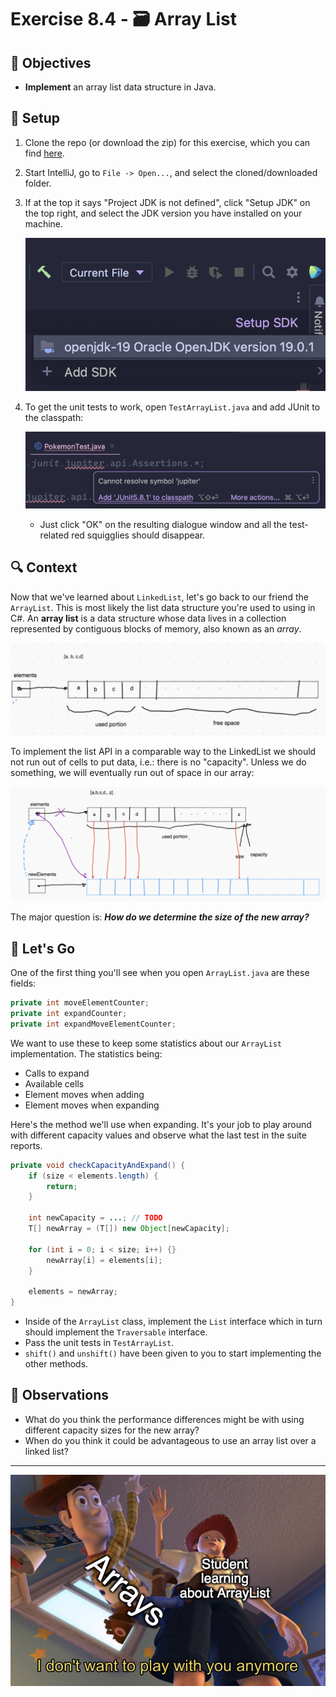 # Exercise 8.4 - 🗃️ Array List

## 🎯 Objectives

- **Implement** an array list data structure in Java.

## 🔨 Setup

1. Clone the repo (or download the zip) for this exercise, which you can find [here](https://github.com/JAC-CS-Programming-4-W23/E8.2-Array-List).
2. Start IntelliJ, go to `File -> Open...`, and select the cloned/downloaded folder.
3. If at the top it says "Project JDK is not defined", click "Setup JDK" on the top right, and select the JDK version you have installed on your machine.

   ![Setup JDK](./images/Setup-JDK.png)

4. To get the unit tests to work, open `TestArrayList.java` and add JUnit to the classpath:

   ![Setup Tests](./images/Setup-Tests.png)

   - Just click "OK" on the resulting dialogue window and all the test-related red squigglies should disappear.

## 🔍 Context

Now that we've learned about `LinkedList`, let's go back to our friend the `ArrayList`. This is most likely the list data structure you're used to using in C#. An **array list** is a data structure whose data lives in a collection represented by contiguous blocks of memory, also known as an _array_.

![Array List](./images/Array-List-1.png)

To implement the list API in a comparable way to the LinkedList we should not run out of cells to put data, i.e.: there is no "capacity". Unless we do something, we will eventually run out of space in our array:

![Array List 2](./images/Array-List-2.png)

The major question is: _**How do we determine the size of the new array?**_

## 🚦 Let's Go

One of the first thing you'll see when you open `ArrayList.java` are these fields:

```java
private int moveElementCounter;
private int expandCounter;
private int expandMoveElementCounter;
```

We want to use these to keep some statistics about our `ArrayList` implementation. The statistics being:

- Calls to expand
- Available cells
- Element moves when adding
- Element moves when expanding

Here's the method we'll use when expanding. It's your job to play around with different capacity values and observe what the last test in the suite reports.

```java
private void checkCapacityAndExpand() {
    if (size < elements.length) {
        return;
    }

    int newCapacity = ...; // TODO
    T[] newArray = (T[]) new Object[newCapacity];

    for (int i = 0; i < size; i++) {}
        newArray[i] = elements[i];
    }

    elements = newArray;
}
```

- Inside of the `ArrayList` class, implement the `List` interface which in turn should implement the `Traversable` interface.
- Pass the unit tests in `TestArrayList`.
- `shift()` and `unshift()` have been given to you to start implementing the other methods.

## 🔬 Observations

- What do you think the performance differences might be with using different capacity sizes for the new array?
- When do you think it could be advantageous to use an array list over a linked list?

---

![Comic](./images/Comic.png)
